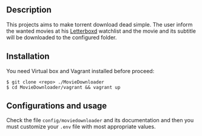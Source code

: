 ## Description

This projects aims to make torrent download dead simple. The user inform the wanted movies at his [Letterboxd](https://letterboxd.com/) watchlist and the movie and its subtitle will be downloaded to the configured folder. 

## Installation

You need Virtual box and Vagrant installed before proceed: 

    $ git clone <repo> ./MovieDownloader
    $ cd MovieDownloader/vagrant && vagrant up

## Configurations and usage

Check the file `config/moviedownloader` and its documentation and then you must customize your `.env` file with most appropriate values.